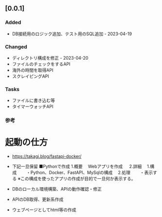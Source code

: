 ## [0.0.1] 

### Added

- DB接続用のロジック追加、テスト用のSQL追加 - 2023-04-19

### Changed
- ディレクトリ構成を修正 - 2023-04-20
- ファイルのチェックをするAPI
- 海外の時間を取得API
- スクレイピングAPI

### Tasks

- ファイルに書き込む等
- タイマーウォッチAPI

### 参考
# 起動の仕方
- https://takagi.blog/fastapi-docker/


- 下記一旦保留
■Pythonで作成
1.概要
　Webアプリを作成
　
2.詳細
　1.構成
　　・Python、Docker、FastAPI、MySqlの構成
　2.処理
　　・表示する
※この構成を使ったアプリの作成が目的で一旦何か表示する。

- DBのローカル環境構築、APIの動作確認・修正
- APIのDB取得、更新系作成
- ウェブページとしてhtml等の作成

